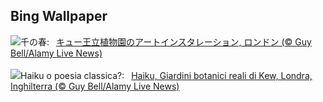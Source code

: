 ## Bing Wallpaper
![](https://www.bing.com/th?id=OHR.OneThousandSprings_JA-JP1763626883_UHD.jpg&w=1000)千の春:&nbsp;&ensp;[キュー王立植物園のアートインスタレーション, ロンドン (© Guy Bell/Alamy Live News)](https://www.bing.com/th?id=OHR.OneThousandSprings_JA-JP1763626883_UHD.jpg)
<br><br/>
![](https://www.bing.com/th?id=OHR.OneThousandSprings_IT-IT4206647958_UHD.jpg&w=1000)Haiku o poesia classica?:&nbsp;&ensp;[Haiku, Giardini botanici reali di Kew, Londra, Inghilterra  (© Guy Bell/Alamy Live News)](https://www.bing.com/th?id=OHR.OneThousandSprings_IT-IT4206647958_UHD.jpg)
<br><br/>
